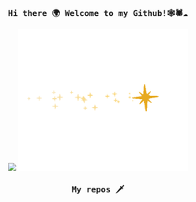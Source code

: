 
<!--
**OB11TO/OB11TO** is a ✨ _special_ ✨ repository because its `README.md` (this file) appears on your GitHub profile.

Here are some ideas to get you started:

- 🔭 I’m currently working on ...
- 🌱 I’m currently learning ...
- 👯 I’m looking to collaborate on ...
- 🤔 I’m looking for help with ...
- 💬 Ask me about ...
- 📫 How to reach me: ...
- 😄 Pronouns: ...
- ⚡ Fun fact: ...
-->

<h3 align="center"><samp> Hi there 🌍 Welcome to my Github!🕸🕷☁️ </samp></h3>


<p align="center">
<img width="244" src="https://media4.giphy.com/media/v1.Y2lkPTc5MGI3NjExOGVxNWhnOXl1YmN4cmpsbTkxa2VuYnIyNzg5OG5kaGlzMmhwd2VtdyZlcD12MV9pbnRlcm5hbF9naWZfYnlfaWQmY3Q9cw/5qZZFa1hm0IJYpLGh2/giphy.gif">
<img width="344" src="gif/aspiration.gif">
</p>

<!--
<p align="center">
<a href= "https://www.instagram.com/accounts/login/?next=/ob11to/"><img src="https://img.icons8.com/nolan/42/instagram-new.png"/>
<a href= "https://habr.com/ru/users/OB11TO/"><img src="https://img.icons8.com/nolan/42/twitter-squared.png"/>
<a href= "https://t.me/OB11TO"><img src="https://img.icons8.com/nolan/42/telegram-app.png"/>
<a href= "https://vk.com/ob11to"><img src="https://img.icons8.com/nolan/42/vk-circled.png"/>
</p>
-->

<h3 align="center"><samp>
My repos 🗡
  </samp>
</h3>

